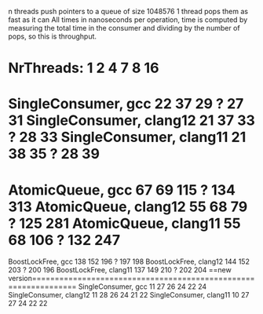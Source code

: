 n threads push pointers to a queue of size 1048576
1 thread pops them as fast as it can
All times in nanoseconds per operation, time is computed by measuring
the total time in the consumer and dividing by the number of pops,
so this is throughput.

NrThreads:                      1       2       4       7       8       16
=============================================================================
SingleConsumer, gcc             22      37      29      ?       27      31
SingleConsumer, clang12         21      37      33      ?       28      33
SingleConsumer, clang11         21      38      35      ?       28      39
=============================================================================
AtomicQueue, gcc                67      69      115     ?      134     313
AtomicQueue, clang12            55      68      79      ?      125     281
AtomicQueue, clang11            55      68      106     ?      132     247
=============================================================================
BoostLockFree, gcc              138     152     196     ?      197     198
BoostLockFree, clang12          144     152     203     ?      200     196
BoostLockFree, clang11          137     149     210     ?      202     204
==new version================================================================
SingleConsumer, gcc             11      27      26      24      22      24
SingleConsumer, clang12         11      28      26      24      21      22
SingleConsumer, clang11         10      27      27      24      22      22
